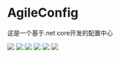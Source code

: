 # AgileConfig
这是一个基于.net core开发的配置中心

![](https://s1.ax1x.com/2020/04/15/J9lpsH.md.png)
![](https://s1.ax1x.com/2020/04/15/J9lmQg.md.png)
![](https://s1.ax1x.com/2020/04/15/J9l9Ld.md.png)
![](https://s1.ax1x.com/2020/04/15/J9lAFP.md.png)
![](https://s1.ax1x.com/2020/04/15/J9lEJf.md.png)
![](https://s1.ax1x.com/2020/04/15/J9leSS.md.png)
